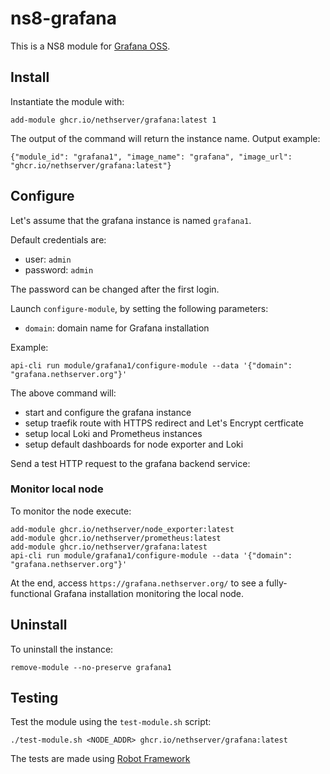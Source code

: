 # ns8-grafana

This is a NS8 module for [Grafana OSS](https://grafana.com/).

## Install

Instantiate the module with:

    add-module ghcr.io/nethserver/grafana:latest 1

The output of the command will return the instance name.
Output example:

    {"module_id": "grafana1", "image_name": "grafana", "image_url": "ghcr.io/nethserver/grafana:latest"}

## Configure

Let's assume that the grafana instance is named `grafana1`.

Default credentials are: 
- user: `admin`
- password: `admin`

The password can be changed after the first login.

Launch `configure-module`, by setting the following parameters:
- `domain`: domain name for Grafana installation

Example:

    api-cli run module/grafana1/configure-module --data '{"domain": "grafana.nethserver.org"}'

The above command will:
- start and configure the grafana instance
- setup traefik route with HTTPS redirect and Let's Encrypt certficate
- setup local Loki and Prometheus instances
- setup default dashboards for node exporter and Loki

Send a test HTTP request to the grafana backend service:


### Monitor local node

To monitor the node execute:
```
add-module ghcr.io/nethserver/node_exporter:latest
add-module ghcr.io/nethserver/prometheus:latest
add-module ghcr.io/nethserver/grafana:latest
api-cli run module/grafana1/configure-module --data '{"domain": "grafana.nethserver.org"}'
``` 

At the end, access `https://grafana.nethserver.org/` to see a fully-functional Grafana installation monitoring the local node.

## Uninstall

To uninstall the instance:

    remove-module --no-preserve grafana1

## Testing

Test the module using the `test-module.sh` script:


    ./test-module.sh <NODE_ADDR> ghcr.io/nethserver/grafana:latest

The tests are made using [Robot Framework](https://robotframework.org/)
